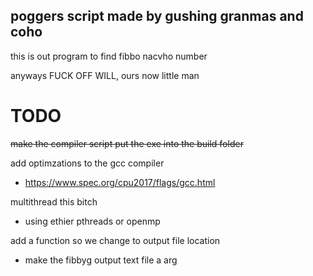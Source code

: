 ## poggers script made by gushing granmas and coho
this is out program to find fibbo nacvho number

anyways FUCK OFF WILL, ours now little man

# TODO
~~make the compiler script put the exe into the build folder~~

add optimzations to the gcc compiler 
- https://www.spec.org/cpu2017/flags/gcc.html

multithread this bitch
- using ethier pthreads or openmp

add a function so we change to output file location
- make the fibbyg output text file a arg
